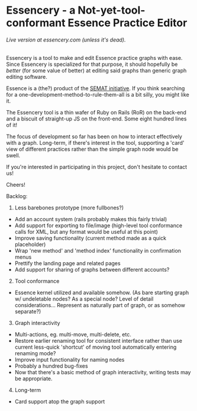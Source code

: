 # Essencery - a Not-yet-tool-conformant Essence Practice Editor

###### Live version at essencery.com (unless it's dead).

Essencery is a tool to make and edit Essence practice graphs with ease. Since Essencery is specialized for that purpose, it should hopefully be *better* (for some value of better) at editing said graphs than generic graph editing software.

Essence is a (the?) product of the [SEMAT initiative](http://semat.org/home). If you think searching for a one-development-method-to-rule-them-all is a bit silly, you might like it.

The Essencery tool is a thin wafer of Ruby on Rails (RoR) on the back-end and a biscuit of straight-up JS on the front-end. Some eight hundred lines of it!

The focus of development so far has been on how to interact effectively with a graph. Long-term, if there's interest in the tool, supporting a 'card' view of different practices rather than the simple graph node would be swell.

If you're interested in participating in this project, don't hesitate to contact us!

Cheers!


Backlog:
1. Less barebones prototype (more fullbones?)
  - Add an account system (rails probably makes this fairly trivial)
  - Add support for exporting to file/image (high-level tool conformance calls for XML, but any format would be useful at this point)
  - Improve saving functionality (current method made as a quick placeholder)
  - Wrap 'new method' and 'method index' functionality in confirmation menus
  - Prettify the landing page and related pages
  - Add support for sharing of graphs between different accounts?
2. Tool conformance
  - Essence kernel utilized and available somehow. (As bare starting graph w/ undeletable nodes? As a special node? Level of detail considerations... Represent as naturally part of graph, or as somehow separate?)
3. Graph interactivity
  - Multi-actions, eg. multi-move, multi-delete, etc.
  - Restore earlier renaming tool for consistent interface rather than use current less-quick 'shortcut' of moving tool automatically entering renaming mode?
  - Improve input functionality for naming nodes
  - Probably a hundred bug-fixes
  - Now that there's a basic method of graph interactivity, writing tests may be appropriate.
4. Long-term
  - Card support atop the graph support

